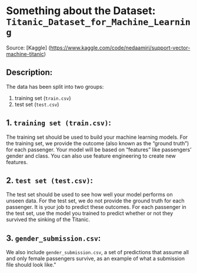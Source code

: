 # Something about the Dataset: `Titanic_Dataset_for_Machine_Learning`

Source: [Kaggle] (https://www.kaggle.com/code/nedaamiri/support-vector-machine-titanic)

## Description:
The data has been split into two groups:

1. training set (`train.csv`)
2. test set (`test.csv`)

## 1. `training set (train.csv)`: 

The training set should be used to build your machine learning models. For the training set, we provide the outcome (also known as the “ground truth”) for each passenger. Your model will be based on “features” like passengers’ gender and class. You can also use feature engineering to create new features.

## 2. `test set (test.csv)`:
The test set should be used to see how well your model performs on unseen data. For the test set, we do not provide the ground truth for each passenger. It is your job to predict these outcomes. For each passenger in the test set, use the model you trained to predict whether or not they survived the sinking of the Titanic. 

## 3. `gender_submission.csv`:
We also include `gender_submission.csv`, a set of predictions that assume all and only female passengers survive, as an example of what a submission file should look like."
